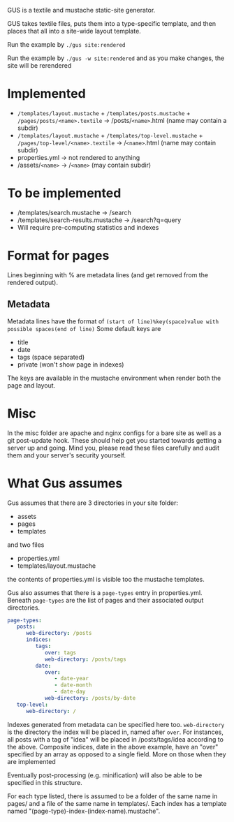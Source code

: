 GUS is a textile and mustache static-site generator.

GUS takes textile files, puts them into a type-specific template, and then places that all into a site-wide layout template.

Run the example by `./gus site:rendered`

Run the example by `./gus -w site:rendered` and as you make changes, the site will be rerendered

# Implemented

* `/templates/layout.mustache` + `/templates/posts.mustache` + `/pages/posts/<name>.textile` -> /posts/`<name>`.html (name may contain a subdir)
* `/templates/layout.mustache` + `/templates/top-level.mustache` + `/pages/top-level/<name>.textile` -> /`<name>`.html (name may contain subdir)
* properties.yml -> not rendered to anything
* /assets/`<name>` -> /`<name>` (may contain subdir)

# To be implemented

* /templates/search.mustache -> /search
* /templates/search-results.mustache -> /search?q=query
 * Will require pre-computing statistics and indexes

# Format for pages
Lines beginning with % are metadata lines (and get removed from the rendered output).

## Metadata
Metadata lines have the format of
`(start of line)%key(space)value with possible spaces(end of line)`
Some default keys are

* title
* date
* tags (space separated)
* private (won't show page in indexes)

The keys are available in the mustache environment when render both the page and layout.

# Misc
In the misc folder are apache and nginx configs for a bare site as well as a git post-update hook. These should help get you started towards getting a server up and going.  Mind you, please read these files carefully and audit them and your server's security yourself.

# What Gus assumes

Gus assumes that there are 3 directories in your site folder:

* assets
* pages
* templates

and two files

* properties.yml
* templates/layout.mustache

the contents of properties.yml is visible too the mustache templates.

Gus also assumes that there is a `page-types` entry in properties.yml. Beneath `page-types` are the list of pages and their associated output directories.

```yaml
page-types:
   posts:
      web-directory: /posts
      indices:
         tags: 
            over: tags
            web-directory: /posts/tags
         date:
            over:
               - date-year
               - date-month
               - date-day
            web-directory: /posts/by-date
   top-level:
      web-directory: /
```

Indexes generated from metadata can be specified here too. `web-directory` is the directory the index will be placed in, named after `over`. For instances, all posts with a tag of "idea" will be placed in /posts/tags/idea according to the above.  Composite indices, date in the above example, have an "over" specified by an array as opposed to a single field.  More on those when they are implemented

Eventually post-processing (e.g. minification) will also be able to be specified in this structure.

For each type listed, there is assumed to be a folder of the same name in pages/ and a file of the same name in templates/. Each index has a template named "(page-type)-index-(index-name).mustache".
